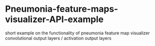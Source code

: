 # Pneumonia-feature-maps-visualizer-API-example
short example on  the functionality of pneumonia feature map visualizer  convolutional output layers  /  activation output layers
